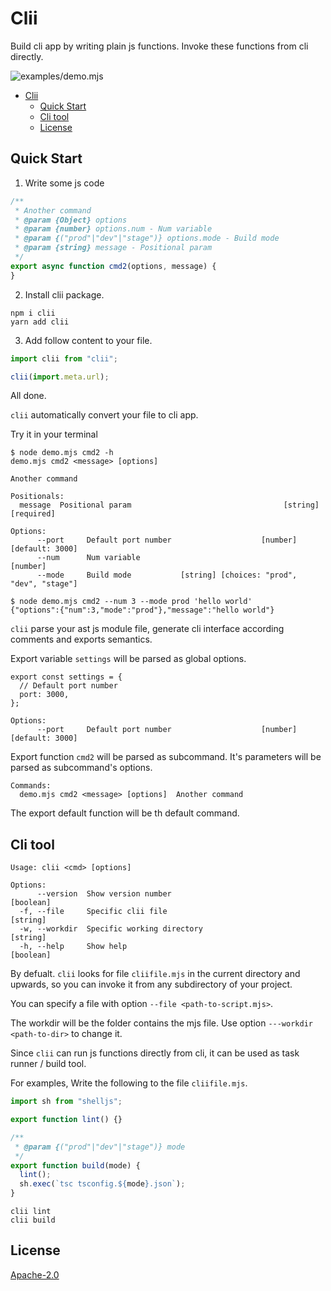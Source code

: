 # Clii

Build cli app by writing plain js functions. Invoke these functions from cli directly.

![examples/demo.mjs](https://user-images.githubusercontent.com/4012553/154807539-f8f554f5-82da-4d3b-8cc8-578cfc661535.png)

- [Clii](#clii)
  - [Quick Start](#quick-start)
  - [Cli tool](#cli-tool)
  - [License](#license)

## Quick Start

1. Write some js code

```js
/**
 * Another command
 * @param {Object} options
 * @param {number} options.num - Num variable
 * @param {("prod"|"dev"|"stage")} options.mode - Build mode
 * @param {string} message - Positional param
 */
export async function cmd2(options, message) {
}
```

2. Install clii package.

```
npm i clii
yarn add clii
```

3. Add follow content to your file.

```js
import clii from "clii";

clii(import.meta.url);
```

All done.

`clii` automatically convert your file to cli app.

Try it in your terminal
```
$ node demo.mjs cmd2 -h
demo.mjs cmd2 <message> [options]

Another command

Positionals:
  message  Positional param                                  [string] [required]

Options:
      --port     Default port number                    [number] [default: 3000]
      --num      Num variable                                           [number]
      --mode     Build mode           [string] [choices: "prod", "dev", "stage"]

$ node demo.mjs cmd2 --num 3 --mode prod 'hello world'
{"options":{"num":3,"mode":"prod"},"message":"hello world"}
```

`clii` parse your ast js module file, generate cli interface according comments and exports semantics.

Export variable `settings` will be parsed as global options.
```
export const settings = {
  // Default port number
  port: 3000,
};
```
```
Options:
      --port     Default port number                    [number] [default: 3000]
```

Export function `cmd2` will be parsed as subcommand. It's parameters will be parsed as subcommand's options.

```
Commands:
  demo.mjs cmd2 <message> [options]  Another command
```

The export default function will be th default command.

## Cli tool

```
Usage: clii <cmd> [options]

Options:
      --version  Show version number                                   [boolean]
  -f, --file     Specific clii file                                     [string]
  -w, --workdir  Specific working directory                             [string]
  -h, --help     Show help                                             [boolean]
```

By defualt. `clii` looks for file `cliifile.mjs` in the current directory and upwards, so you can invoke it from any subdirectory of your project. 

You can specify a file with option `--file <path-to-script.mjs>`. 

The workdir will be the folder contains the mjs file. Use option `---workdir <path-to-dir>` to change it.

Since `clii` can run js functions directly from cli, it can be used as task runner / build tool.

For examples, Write the following to the file `cliifile.mjs`.

```ts
import sh from "shelljs";

export function lint() {}

/**
 * @param {("prod"|"dev"|"stage")} mode
 */
export function build(mode) {
  lint();
  sh.exec(`tsc tsconfig.${mode}.json`);
}
```

```
clii lint
clii build
```
## License

[Apache-2.0](LICENSE)

